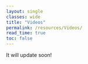```yaml
---
layout: single
classes: wide
title: "Videos"
permalink: /resources/Videos/
read_time: true
toc: false
---
```


It will update soon!
